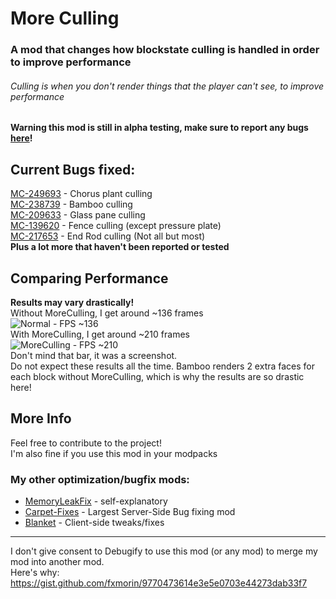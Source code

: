 # More Culling  
### A mod that changes how blockstate culling is handled in order to improve performance  
###### Culling is when you don't render things that the player can't see, to improve performance
  
**Warning this mod is still in alpha testing, make sure to report any bugs [here](https://github.com/fxmorin/moreculling/issues)!**  
  
## Current Bugs fixed:  
[MC-249693](https://bugs.mojang.com/browse/MC-249693) - Chorus plant culling  
[MC-238739](https://bugs.mojang.com/browse/MC-238739) - Bamboo culling  
[MC-209633](https://bugs.mojang.com/browse/MC-209633) - Glass pane culling  
[MC-139620](https://bugs.mojang.com/browse/MC-139620) - Fence culling (except pressure plate)  
[MC-217653](https://bugs.mojang.com/browse/MC-217653) - End Rod culling (Not all but most)  
**Plus a lot more that haven't been reported or tested**  

## Comparing Performance  
**Results may vary drastically!**  
Without MoreCulling, I get around ~136 frames  
![Normal - FPS ~136](https://github.com/fxmorin/MoreCulling/blob/master/images/normally.png)  
With MoreCulling, I get around ~210 frames  
![MoreCulling - FPS ~210](https://github.com/fxmorin/MoreCulling/blob/master/images/moreculling.png)  
Don't mind that bar, it was a screenshot.  
Do not expect these results all the time. Bamboo renders 2 extra faces for each block without MoreCulling, which is why the results are so drastic here!  
  
## More Info    
Feel free to contribute to the project!  
I'm also fine if you use this mod in your modpacks  

### My other optimization/bugfix mods:  
* [MemoryLeakFix](https://github.com/fxmorin/memoryLeakFix) - self-explanatory
* [Carpet-Fixes](https://github.com/fxmorin/carpet-fixes) - Largest Server-Side Bug fixing mod  
* [Blanket](https://github.com/BlanketMC/blanket-client-tweaks) - Client-side tweaks/fixes  

---
  
I don't give consent to Debugify to use this mod (or any mod) to merge my mod into another mod.  
Here's why: https://gist.github.com/fxmorin/9770473614e3e5e0703e44273dab33f7  
